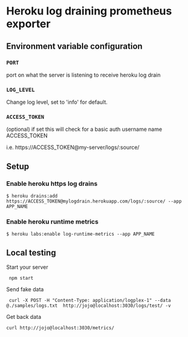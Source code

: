 # Heroku log draining prometheus exporter

## Environment variable configuration

### ```PORT```

port on what the server is listening to receive heroku log drain


### ```LOG_LEVEL```

Change log level, set to 'info' for default.


### ```ACCESS_TOKEN```


(optional) if set this will check for a basic auth username name ACCESS_TOKEN


i.e. https://ACCESS_TOKEN@my-server/logs/:source/


## Setup

### Enable heroku https log drains

    $ heroku drains:add https://ACCESS_TOKEN@mylogdrain.herokuapp.com/logs/:source/ --app APP_NAME


### Enable heroku runtime metrics

    $ heroku labs:enable log-runtime-metrics --app APP_NAME


## Local testing

Start your server

     npm start

Send fake data

     curl -X POST -H "Content-Type: application/logplex-1" --data @./samples/logs.txt  http://jojo@localhost:3030/logs/test/ -v

Get back data

    curl http://jojo@localhost:3030/metrics/